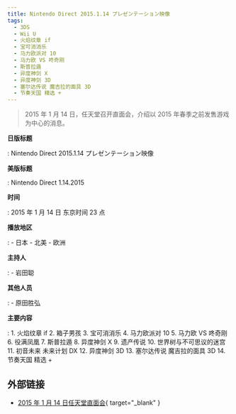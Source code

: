 ```yaml
---
title: Nintendo Direct 2015.1.14 プレゼンテーション映像
tags:
  - 3DS
  - Wii U
  - 火焰纹章 if
  - 宝可消消乐
  - 马力欧派对 10
  - 马力欧 VS 咚奇刚
  - 斯普拉遁
  - 异度神剑 X
  - 异度神剑 3D
  - 塞尔达传说 魔吉拉的面具 3D
  - 节奏天国 精选 +
---
```


> 2015 年 1 月 14 日，任天堂召开直面会，介绍以 2015 年春季之前发售游戏为中心的消息。

**日版标题**

:   Nintendo Direct 2015.1.14 プレゼンテーション映像

**美版标题**

:   Nintendo Direct 1.14.2015

**时间**

:   2015 年 1 月 14 日 东京时间 23 点

**播放地区**

:   - 日本
	- 北美
	- 欧洲

**主持人**

:   - 岩田聪

**其他人员**

:   - 原田胜弘

**主要内容**

:   1. 火焰纹章 if
	2. 箱子男孩
	3. 宝可消消乐
	4. 马力欧派对 10
	5. 马力欧 VS 咚奇刚
	6. 役满凤凰
	7. 斯普拉遁
	8. 异度神剑 X
	9. 遗产传说
	10. 世界树与不可思议的迷宫
	11. 初音未来 未来计划 DX
	12. 异度神剑 3D
	13. 塞尔达传说 魔吉拉的面具 3D
	14. 节奏天国 精选 +

## 外部链接

- [2015 年 1 月 14 日任天堂直面会](https://www.bilibili.com/video/BV1aJ411h7uW/){ target="_blank" }
